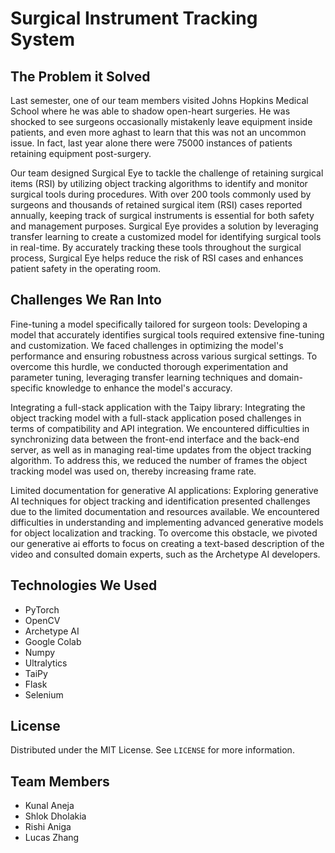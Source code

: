 # Surgical Instrument Tracking System 

## The Problem it Solved

Last semester, one of our team members visited Johns Hopkins Medical School where he was able to shadow open-heart surgeries. He was shocked to see surgeons occasionally mistakenly leave equipment inside patients, and even more aghast to learn that this was not an uncommon issue. In fact, last year alone there were 75000 instances of patients retaining equipment post-surgery.

Our team designed Surgical Eye to tackle the challenge of retaining surgical items (RSI) by utilizing object tracking algorithms to identify and monitor surgical tools during procedures. With over 200 tools commonly used by surgeons and thousands of retained surgical item (RSI) cases reported annually, keeping track of surgical instruments is essential for both safety and management purposes. Surgical Eye provides a solution by leveraging transfer learning to create a customized model for identifying surgical tools in real-time. By accurately tracking these tools throughout the surgical process, Surgical Eye helps reduce the risk of RSI cases and enhances patient safety in the operating room.

## Challenges We Ran Into

Fine-tuning a model specifically tailored for surgeon tools: Developing a model that accurately identifies surgical tools required extensive fine-tuning and customization. We faced challenges in optimizing the model's performance and ensuring robustness across various surgical settings. To overcome this hurdle, we conducted thorough experimentation and parameter tuning, leveraging transfer learning techniques and domain-specific knowledge to enhance the model's accuracy.

Integrating a full-stack application with the Taipy library: Integrating the object tracking model with a full-stack application posed challenges in terms of compatibility and API integration. We encountered difficulties in synchronizing data between the front-end interface and the back-end server, as well as in managing real-time updates from the object tracking algorithm. To address this, we reduced the number of frames the object tracking model was used on, thereby increasing frame rate.

Limited documentation for generative AI applications: Exploring generative AI techniques for object tracking and identification presented challenges due to the limited documentation and resources available. We encountered difficulties in understanding and implementing advanced generative models for object localization and tracking. To overcome this obstacle, we pivoted our generative ai efforts to focus on creating a text-based description of the video and consulted domain experts, such as the Archetype AI developers.

## Technologies We Used
* PyTorch
* OpenCV
* Archetype AI
* Google Colab
* Numpy
* Ultralytics
* TaiPy
* Flask
* Selenium

## License 

Distributed under the MIT License. See `LICENSE` for more information.

## Team Members

- Kunal Aneja
- Shlok Dholakia
- Rishi Aniga
- Lucas Zhang
